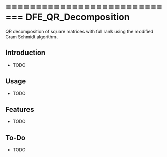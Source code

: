 =============================
DFE_QR_Decomposition
=============================

QR decomposition of square matrices with full rank using the modified Gram Schmidt algorithm.


Introduction
------------

* TODO


Usage
-----

* TODO


Features
--------

* TODO


To-Do
-----

* TODO
